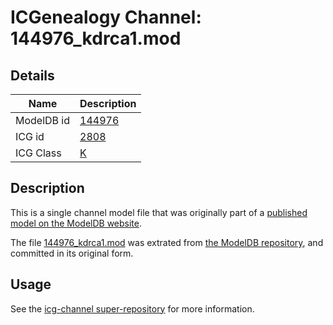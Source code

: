# ICGenealogy Channel: 144976\_kdrca1.mod

## Details

Name | Description
---- | -----------
ModelDB id | [144976](http://senselab.med.yale.edu/ModelDB/ShowModel.cshtml?model=144976)
ICG id | [2808](http://icg.neurotheory.ox.ac.uk/channels/1/2808)
ICG Class | [K](http://icg.neurotheory.ox.ac.uk/channels/1)

## Description

This is a single channel model file that was originally part of a [published model on the ModelDB website](http://senselab.med.yale.edu/mModelDB/ShowModel.cshtml?model=144976).

The file [144976\_kdrca1.mod](144976_kdrca1.mod) was extrated from [the ModelDB repository](http://senselab.med.yale.edu/ModelDB/ShowModel.cshtml?model=144976), and committed in its original form.

## Usage

See the [icg-channel super-repository](https://github.com/icgenealogy/icg-channels) for more information.